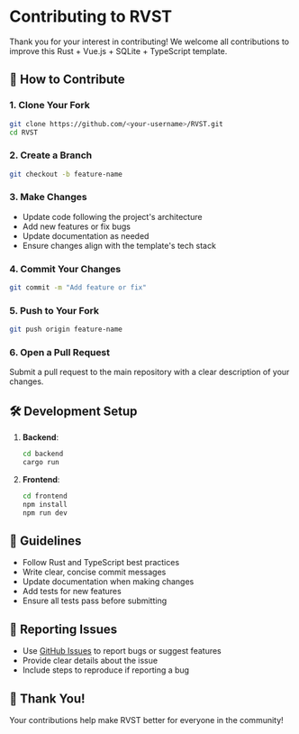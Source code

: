 # Contributing to RVST

Thank you for your interest in contributing! We welcome all contributions to improve this Rust + Vue.js + SQLite + TypeScript template.

## 🚀 How to Contribute

### 1. Clone Your Fork

```bash
git clone https://github.com/<your-username>/RVST.git
cd RVST
```

### 2. Create a Branch

```bash
git checkout -b feature-name
```

### 3. Make Changes

- Update code following the project's architecture
- Add new features or fix bugs
- Update documentation as needed
- Ensure changes align with the template's tech stack

### 4. Commit Your Changes

```bash
git commit -m "Add feature or fix"
```

### 5. Push to Your Fork

```bash
git push origin feature-name
```

### 6. Open a Pull Request

Submit a pull request to the main repository with a clear description of your changes.

## 🛠️ Development Setup

1. **Backend**:
   ```bash
   cd backend
   cargo run
   ```

2. **Frontend**:
   ```bash
   cd frontend
   npm install
   npm run dev
   ```

## 📝 Guidelines

- Follow Rust and TypeScript best practices
- Write clear, concise commit messages
- Update documentation when making changes
- Add tests for new features
- Ensure all tests pass before submitting

## 🐛 Reporting Issues

- Use [GitHub Issues](https://github.com/SHA888/RVST/issues) to report bugs or suggest features
- Provide clear details about the issue
- Include steps to reproduce if reporting a bug

## 🙏 Thank You!

Your contributions help make RVST better for everyone in the community!
